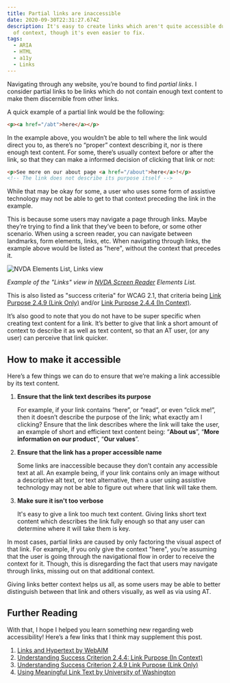 ```yaml
---
title: Partial links are inaccessible
date: 2020-09-30T22:31:27.674Z
description: It's easy to create links which aren't quite accessible due to lack
  of context, though it's even easier to fix.
tags:
  - ARIA
  - HTML
  - a11y
  - Links
---
```

Navigating through any website, you’re bound to find *partial links*. I consider partial links to be links which do not contain enough text content to make them discernible from other links.

A quick example of a partial link would be the following:

```html
<p><a href="/abt">here</a></p>
```

In the example above, you wouldn’t be able to tell where the link would direct you to, as there’s no “proper” context describing it, nor is there enough text content. For some, there’s usually context before or after the link, so that they can make a informed decision of clicking that link or not:

```html
<p>See more on our about page <a href="/about">here</a>!</p>
<!-- The link does not describe its purpose itself -->
```

While that may be okay for some, a user who uses some form of assistive technology may not be able to get to that context preceding the link in the example.

This is because some users may navigate a page through links. Maybe they’re trying to find a link that they’ve been to before, or some other scenario. When using a screen reader, you can navigate between landmarks, form elements, links, etc. When navigating through links, the example above would be listed as "here", without the context that precedes it.

![NVDA Elements List, Links view](/img/nvda.png)

*Example of the "Links" view in [NVDA Screen Reader](https://www.nvaccess.org/) Elements List.*

This is also listed as "success criteria" for WCAG 2.1, that criteria being [Link Purpose 2.4.9 (Link Only)](https://www.w3.org/WAI/WCAG21/Understanding/link-purpose-link-only) and/or [Link Purpose 2.4.4 (In Context)](https://www.w3.org/WAI/WCAG21/Understanding/link-purpose-in-context.html).

It’s also good to note that you do not have to be super specific when creating text content for a link. It’s better to give that link a short amount of context to describe it as well as text content, so that an AT user, (or any user) can perceive that link quicker.

## How to make it accessible

Here’s a few things we can do to ensure that we’re making a link accessible by its text content.

1. **Ensure that the link text describes its purpose**

   For example, if your link contains “here”, or “read”, or even “click me!”, then it doesn’t describe the purpose of the link; what exactly am I clicking? Ensure that the link describes where the link will take the user, an example of short and efficient text content being: “**About us**”, “**More information on our product**”, “**Our values**”.
2. **Ensure that the link has a proper accessible name**

   Some links are inaccessible because they don’t contain any accessible text at all. An example being, if your link contains only an image without a descriptive alt text, or text alternative, then a user using assistive technology may not be able to figure out where that link will take them.
3. **Make sure it isn't too verbose** 

   It's easy to give a link too much text content. Giving links short text content which describes the link fully enough so that any user can determine where it will take them is key.

In most cases, partial links are caused by only factoring the visual aspect of that link. For example, if you only give the context "here", you’re assuming that the user is going through the navigational flow in order to receive the context for it. Though, this is disregarding the fact that users may navigate through links, missing out on that additional context.

Giving links better context helps us all, as some users may be able to better distinguish between that link and others visually, as well as via using AT.

## Further Reading

With that, I hope I helped you learn something new regarding web accessibility! Here’s a few links that I think may supplement this post.

1. [Links and Hypertext by WebAIM](https://webaim.org/techniques/hypertext/)
2. [Understanding Success Criterion 2.4.4: Link Purpose (In Context)](https://www.w3.org/WAI/WCAG21/Understanding/link-purpose-in-context.html)
3. [Understanding Success Criterion 2.4.9 Link Purpose (Link Only)](https://www.w3.org/WAI/WCAG21/Understanding/link-purpose-link-only)
4. [Using Meaningful Link Text by University of Washington](https://www.washington.edu/accessibility/links/)